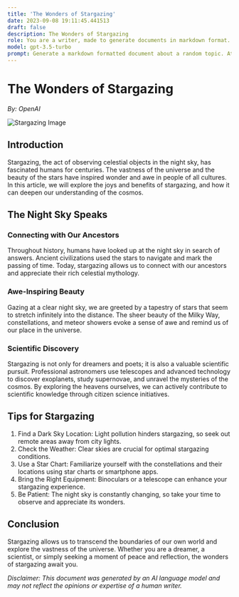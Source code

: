```yaml
---
title: 'The Wonders of Stargazing'
date: 2023-09-08 19:11:45.441513
draft: false
description: The Wonders of Stargazing
role: You are a writer, made to generate documents in markdown format. It is very important that all of the documents you generate are in valid markdown format.
model: gpt-3.5-turbo
prompt: Generate a markdown formatted document about a random topic. At the bottom, include a disclaimer explaining that the document was generated by you. The first line of the document should be the title. Make sure that the entire document is in proper markdown format, using a mix of various tags to make the document visually appealing.
---
```


# The Wonders of Stargazing

*By: OpenAI*

![Stargazing Image](https://example.com/stargazing.jpg)

## Introduction

Stargazing, the act of observing celestial objects in the night sky, has fascinated humans for centuries. The vastness of the universe and the beauty of the stars have inspired wonder and awe in people of all cultures. In this article, we will explore the joys and benefits of stargazing, and how it can deepen our understanding of the cosmos.

## The Night Sky Speaks

### Connecting with Our Ancestors

Throughout history, humans have looked up at the night sky in search of answers. Ancient civilizations used the stars to navigate and mark the passing of time. Today, stargazing allows us to connect with our ancestors and appreciate their rich celestial mythology.

### Awe-Inspiring Beauty

Gazing at a clear night sky, we are greeted by a tapestry of stars that seem to stretch infinitely into the distance. The sheer beauty of the Milky Way, constellations, and meteor showers evoke a sense of awe and remind us of our place in the universe.

### Scientific Discovery

Stargazing is not only for dreamers and poets; it is also a valuable scientific pursuit. Professional astronomers use telescopes and advanced technology to discover exoplanets, study supernovae, and unravel the mysteries of the cosmos. By exploring the heavens ourselves, we can actively contribute to scientific knowledge through citizen science initiatives.

## Tips for Stargazing

1. Find a Dark Sky Location: Light pollution hinders stargazing, so seek out remote areas away from city lights.
2. Check the Weather: Clear skies are crucial for optimal stargazing conditions.
3. Use a Star Chart: Familiarize yourself with the constellations and their locations using star charts or smartphone apps.
4. Bring the Right Equipment: Binoculars or a telescope can enhance your stargazing experience.
5. Be Patient: The night sky is constantly changing, so take your time to observe and appreciate its wonders.

## Conclusion

Stargazing allows us to transcend the boundaries of our own world and explore the vastness of the universe. Whether you are a dreamer, a scientist, or simply seeking a moment of peace and reflection, the wonders of stargazing await you.

*Disclaimer: This document was generated by an AI language model and may not reflect the opinions or expertise of a human writer.*